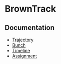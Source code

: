 # BrownTrack

## Documentation

- [Trajectory](./documentation/trajectory.md)
- [Bunch](./documentation/bunch.md)
- [Timeline](./documentation/timeline.md)
- [Assignment](./documentation/assignment.md)
